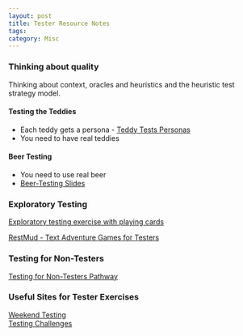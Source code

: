 ```yaml
---
layout: post
title: Tester Resource Notes
tags: 
category: Misc
---
```


### Thinking about quality

Thinking about context, oracles and heuristics and the heuristic test strategy model. 

#### Testing the Teddies 

- Each teddy gets a persona - <a href="{{ site.url }}/assets/documents/Teddy-Tests.zip">Teddy Tests Personas</a>  
- You need to have real teddies 

#### Beer Testing  

- You need to use real beer  
- <a href="{{ site.url }}/assets/documents/Beer-Testing.pptx">Beer-Testing Slides</a>  

### Exploratory Testing  

<a href="{{ site.url }}/assets/documents/exploratory-testing-with-playing-cards.pdf">Exploratory testing exercise with playing cards</a>  

[RestMud - Text Adventure Games for Testers](http://compendiumdev.co.uk/)  

### Testing for Non-Testers   

[Testing for Non-Testers Pathway](http://katrinatester.blogspot.co.nz/2015/11/testing-for-non-testers-pathway.html)  


### Useful Sites for Tester Exercises

[Weekend Testing](http://weekendtesting.com/)  
[Testing Challenges](http://testing-challenges.org/)  
